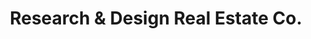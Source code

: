 ---
# File automatically ignored
# Project slug is the current file name
# Place all images in `/public/images/work/{project slug}`
displayOrder: 2 # number: affects the sort order within the project type group on the homepage
title: 'Research & Design Real Estate Co.' # string: shows on project homepage and project page
description: 'Redesign of a real estate company listing system to
make more intuitive for realtors and
assist them in creating more robust
listings.'
 # string: shows on the project page, separate paragraphs with \n
thumb: 'avi-waxman-f9qZuKoZYoY-unsplash.jpg' # string: file name only, cropped to 5 / 3 aspect ratio on the homepage, alt is automatically generated as `{project title} - work project`
hero: # hero image on the project page
  file: 'avi-waxman-f9qZuKoZYoY-unsplash.jpg' # string: file name only
  alt: 'Four way street in suburban neighborhood' # string
heroOrientation: 'vertical' # either 'horizontal' or 'vertical', controls variant of the hero section
color: '#f3722c' # hex color: flat colors only, transparency is automatically calculated
sections: # any number of sections, order here will determine order on the project page
  - type: 'key-image'
    subtitle: 'Task Analysis' # string
    description: 'The team conducted a series of virtual
workshops with industry professionals. The purpose was to collect insights into the
usability of the prototype through a wide range
industry professionals. They were users that
frequently use the original interface and
volunteered to test the new design on creating a
new listing.' # string: separate paragraphs with \n
    image:
      file: 'realestate-img1.png' # string: file name only, contained within a 4 / 3 aspect ratio container
      alt: 'Real estate user interface listing pages' # string
---